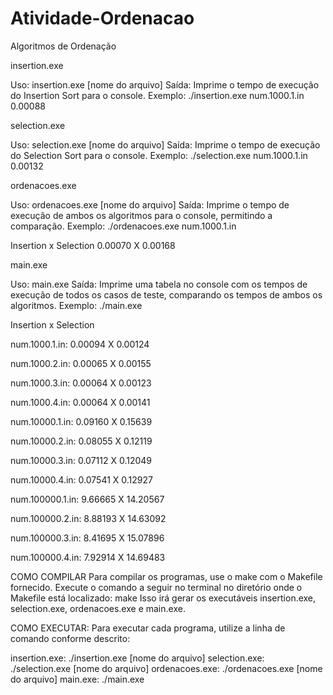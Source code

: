# Atividade-Ordenacao
 Algoritmos de Ordenação

insertion.exe

Uso: insertion.exe [nome do arquivo]
Saída: Imprime o tempo de execução do Insertion Sort para o console. Exemplo:
./insertion.exe num.1000.1.in
0.00088

selection.exe

Uso: selection.exe [nome do arquivo]
Saída: Imprime o tempo de execução do Selection Sort para o console. Exemplo:
./selection.exe num.1000.1.in
0.00132

ordenacoes.exe

Uso: ordenacoes.exe [nome do arquivo]
Saída: Imprime o tempo de execução de ambos os algoritmos para o console, permitindo a comparação. Exemplo:
./ordenacoes.exe num.1000.1.in

Insertion x Selection
0.00070  X   0.00168

main.exe

Uso: main.exe
Saída: Imprime uma tabela no console com os tempos de execução de todos os casos de teste, comparando os tempos de ambos os algoritmos. Exemplo:
./main.exe

Insertion x Selection

num.1000.1.in: 0.00094  X   0.00124

num.1000.2.in: 0.00065  X   0.00155

num.1000.3.in: 0.00064  X   0.00123

num.1000.4.in: 0.00064  X   0.00141

num.10000.1.in: 0.09160  X   0.15639

num.10000.2.in: 0.08055  X   0.12119

num.10000.3.in: 0.07112  X   0.12049

num.10000.4.in: 0.07541  X   0.12927

num.100000.1.in: 9.66665  X   14.20567

num.100000.2.in: 8.88193  X   14.63092

num.100000.3.in: 8.41695  X   15.07896

num.100000.4.in: 7.92914  X   14.69483

COMO COMPILAR
Para compilar os programas, use o make com o Makefile fornecido. Execute o comando a seguir no terminal no diretório onde o Makefile está localizado:
make
Isso irá gerar os executáveis insertion.exe, selection.exe, ordenacoes.exe e main.exe.

COMO EXECUTAR:
Para executar cada programa, utilize a linha de comando conforme descrito:

insertion.exe:
./insertion.exe [nome do arquivo]
selection.exe:
./selection.exe [nome do arquivo]
ordenacoes.exe:
./ordenacoes.exe [nome do arquivo]
main.exe:
./main.exe
